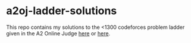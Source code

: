 # a2oj-ladder-solutions
This repo contains my solutions to the <1300 codeforces problem ladder given in the A2 Online Judge [here](https://a2oj.herokuapp.com/?handle=aaryansharma&rating=1&div=0) or [here](https://a2oj.com).